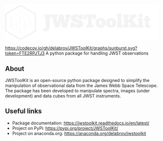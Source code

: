 ![Logo GitHub](https://github.com/delabrov/JWSToolKit/blob/main/docs/_static/JWSToolKit_logo_dark_fullsize.png)

https://codecov.io/gh/delabrov/JWSToolKit/graphs/sunburst.svg?token=FTE2RPJTJ3
A python package for handling JWST observations 

## About
JWSToolKit is an open-source python package designed to simplify the manipulation of observational data from the James Webb Space Telescope. 
The package has been developed to manipulate spectra, images (under development) and data cubes from all JWST instruments.

## Useful links
- Package documentation: https://jwstoolkit.readthedocs.io/en/latest/
- Project on PyPi: https://pypi.org/project/JWSToolKit/
- Project on anaconda.org: https://anaconda.org/delabrov/jwstoolkit
